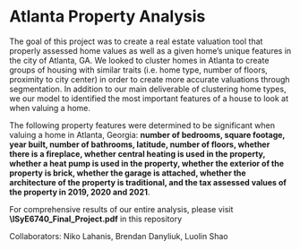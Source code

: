 # Atlanta Property Analysis

The goal of this project was to create a real estate valuation tool that properly assessed home values as well as a given home’s unique features in the city of Atlanta, GA. We looked to cluster homes in Atlanta to create groups of housing with similar traits (i.e. home type, number of floors, proximity to city center) in order to create more accurate valuations through segmentation. In addition to our main deliverable of clustering home types, we our model to identified the most important features of a house to look at when valuing a home. 

The following property features were determined to be significant when valuing a home in Atlanta, Georgia: **number of bedrooms, square footage, year built, number of bathrooms, latitude, number of floors, whether there is a fireplace, whether central heating is used in the property, whether a heat pump is used in the property, whether the exterior of the property is brick, whether the garage is attached, whether the architecture of the property is traditional, and the tax assessed values of the property in 2019, 2020 and 2021**.

For comprehensive results of our entire analysis, please visit **\ISyE6740_Final_Project.pdf** in this repository

Collaborators: Niko Lahanis, Brendan Danyliuk, Luolin Shao

